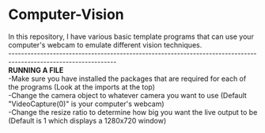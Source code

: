 # Computer-Vision
In this repository, I have various basic template programs that can use your computer's webcam to emulate different vision techniques.<br/>
----------------------------------------------------------------------------------------------------------------<br/>
**RUNNING A FILE**<br/>
-Make sure you have installed the packages that are required for each of the programs (Look at the imports at the top)<br/>
-Change the camera object to whatever camera you want to use (Default "VideoCapture(0)" is your computer's webcam)<br/>
-Change the resize ratio to determine how big you want the live output to be (Default is 1 which displays a 1280x720 window)
